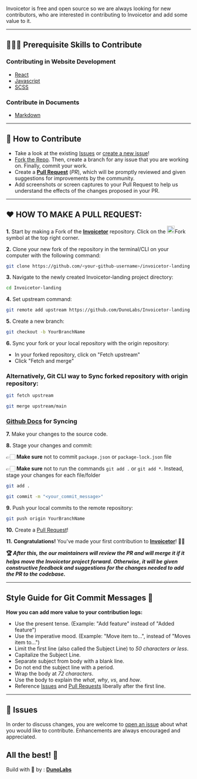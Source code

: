 Invoicetor is free and open source so we are always looking for new contributors, who are interested in contributing to Invoicetor and add some value to it.

---


## 👩🏻‍💻 Prerequisite Skills to Contribute 

### Contributing in Website Development

- [React](https://reactjs.org/)
- [Javascript](https://www.javascript.com/)
- [SCSS](https://sass-lang.com/)

### Contribute in Documents

- [Markdown](https://www.markdownguide.org/basic-syntax/)


---
## 🧾 How to Contribute


- Take a look at the existing [Issues](https://github.com/DunoLabs/Invoicetor-landing/issues) or [create a new issue](https://github.com/DunoLabs/Invoicetor-landing/issues/new/choose)!
- [Fork the Repo](https://github.com/DunoLabs/Invoicetor-landing/fork). Then, create a branch for any issue that you are working on. Finally, commit your work.
- Create a **[Pull Request](https://github.com/DunoLabs/Invoicetor-landing/compare)** (_PR_), which will be promptly reviewed and given suggestions for improvements by the community.
- Add screenshots or screen captures to your Pull Request to help us understand the effects of the changes proposed in your PR.


---
## ❤ HOW TO MAKE A PULL REQUEST:

**1.** Start by making a Fork of the [**Invoicetor**](https://github.com/DunoLabs/Invoicetor-landing) repository. Click on the <a href="https://github.com/DunoLabs/Invoicetor-landing/fork"><img src="https://i.imgur.com/G4z1kEe.png" height="21" width="21"></a>Fork symbol at the top right corner.

**2.** Clone your new fork of the repository in the terminal/CLI on your computer with the following command:

```bash
git clone https://github.com/<your-github-username>/invoicetor-landing
```

**3.** Navigate to the newly created Invoicetor-landing project directory:

```bash
cd Invoicetor-landing
```

**4.** Set upstream command:

```bash
git remote add upstream https://github.com/DunoLabs/Invoicetor-landing.git
```

**5.** Create a new branch:

```bash
git checkout -b YourBranchName
```

**6.** Sync your fork or your local repository with the origin repository:

- In your forked repository, click on "Fetch upstream"
- Click "Fetch and merge"

### Alternatively, Git CLI way to Sync forked repository with origin repository:

```bash
git fetch upstream
```

```bash
git merge upstream/main
```

### [Github Docs](https://docs.github.com/en/github/collaborating-with-pull-requests/addressing-merge-conflicts/resolving-a-merge-conflict-on-github) for Syncing

**7.** Make your changes to the source code.

**8.** Stage your changes and commit:

👉🏻  **Make sure** not to commit `package.json` or `package-lock.json` file

👉🏻  **Make sure** not to run the commands `git add .` or `git add *`. Instead, stage your changes for each file/folder

```bash
git add .
```

```bash
git commit -m "<your_commit_message>"
```

**9.** Push your local commits to the remote repository:

```bash
git push origin YourBranchName
```

**10.** Create a [Pull Request](https://help.github.com/en/github/collaborating-with-issues-and-pull-requests/creating-a-pull-request)!

**11.** **Congratulations!** You've made your first contribution to [**Invoicetor**](https://github.com/DunoLabs/Invoicetor-landing/graphs/contributors)! 🙌🏼


**🏆 _After this, the our maintainers will review the PR and will merge it if it helps move the Invoicetor project forward. Otherwise, it will be given constructive feedback and suggestions for the changes needed to add the PR to the codebase._**

--- 


## Style Guide for Git Commit Messages 📝

**How you can add more value to your contribution logs:**

- Use the present tense. (Example: "Add feature" instead of "Added feature")
- Use the imperative mood. (Example: "Move item to...", instead of "Moves item to...")
- Limit the first line (also called the Subject Line) to _50 characters or less_.
- Capitalize the Subject Line.
- Separate subject from body with a blank line.
- Do not end the subject line with a period.
- Wrap the body at _72 characters_.
- Use the body to explain the _what_, _why_, _vs_, and _how_.
- Reference [Issues](https://github.com/DunoLabs/Invoicetor-landing/issues) and [Pull Requests](https://github.com/DunoLabs/Invoicetor-landing/pulls) liberally after the first line.

---
## 👾 Issues

In order to discuss changes, you are welcome to [open an issue](https://github.com/DunoLabs/Invoicetor-landing/issues/new/choose) about what you would like to contribute. Enhancements are always encouraged and appreciated.

## All the best! 🥇

Build with 💜 by : [**DunoLabs**](https://github.com/dunolabs)